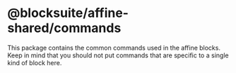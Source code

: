 # @blocksuite/affine-shared/commands

This package contains the common commands used in the affine blocks.
Keep in mind that you should not put commands that are specific to a single kind of block here.
